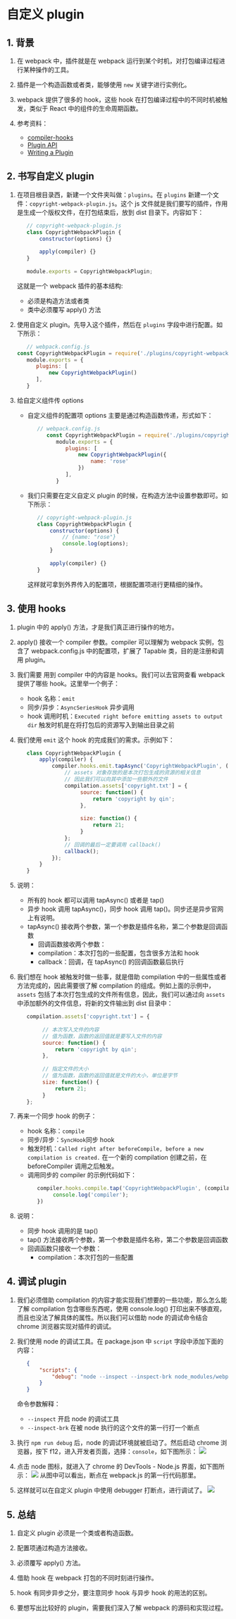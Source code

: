 # 自定义 plugin

## 1. 背景

1. 在 webpack 中，插件就是在 webpack 运行到某个时机，对打包编译过程进行某种操作的工具。

2. 插件是一个构造函数或者类，能够使用 `new` 关键字进行实例化。

3. webpack 提供了很多的 hook，这些 hook 在打包编译过程中的不同时机被触发，类似于 React 中的组件的生命周期函数。

4. 参考资料：
   - [compiler-hooks](https://webpack.js.org/api/compiler-hooks/)
   - [Plugin API](https://webpack.js.org/api/plugins/)
   - [Writing a Plugin](https://webpack.js.org/contribute/writing-a-plugin/)


## 2. 书写自定义 plugin

1. 在项目根目录西，新建一个文件夹叫做：`plugins`。在 `plugins` 新建一个文件：`copyright-webpack-plugin.js`。这个 js 文件就是我们要写的插件，作用是生成一个版权文件，在打包结束后，放到 dist 目录下。内容如下：
   ```javascript
      // copyright-webpack-plugin.js
      class CopyrightWebpackPlugin {
          constructor(options) {}
 
          apply(compiler) {}
      }
      
      module.exports = CopyrightWebpackPlugin;
   ```
   这就是一个 webpack 插件的基本结构:
   - 必须是构造方法或者类
   - 类中必须覆写 apply() 方法

2. 使用自定义 plugin。先导入这个插件，然后在 `plugins` 字段中进行配置。如下所示：
   ```javascript
      // webpack.config.js
   const CopyrightWebpackPlugin = require('./plugins/copyright-webpack-plugin');
      module.exports = {
         plugins: [
             new CopyrightWebpackPlugin()
         ],
      }
   ```

3. 给自定义组件传 options
   - 自定义组件的配置项 options 主要是通过构造函数传递，形式如下：
     ```javascript
        // webpack.config.js
           const CopyrightWebpackPlugin = require('./plugins/copyright-webpack-plugin');
              module.exports = {
                 plugins: [
                     new CopyrightWebpackPlugin({
                         name: 'rose'
                     })
                 ],
              }
     ``` 
   - 我们只需要在定义自定义 plugin 的时候，在构造方法中设置参数即可。如下所示：
     ```javascript
        // copyright-webpack-plugin.js
        class CopyrightWebpackPlugin {
            constructor(options) {
                // {name: "rose"}
                console.log(options);
            }
         
            apply(compiler) {}
        }
     ```
     这样就可拿到外界传入的配置项，根据配置项进行更精细的操作。

## 3. 使用 hooks

1. plugin 中的 apply() 方法，才是我们真正进行操作的地方。

2. apply() 接收一个 compiler 参数。compiler 可以理解为 webpack 实例，包含了 webpack.config.js 中的配置项，扩展了 Tapable 类，目的是注册和调用 plugin。

3. 我们需要 用到 compiler 中的内容是 hooks。我们可以去官网查看 webpack 提供了哪些 hook。这里举一个例子：
   - hook 名称：`emit`
   - 同步/异步：`AsyncSeriesHook` 异步调用
   - hook 调用时机：`Executed right before emitting assets to output dir` 触发时机是在将打包后的资源写入到输出目录之前
   
4. 我们使用 `emit` 这个 hook 的完成我们的需求。示例如下：
   ```javascript
      class CopyrightWebpackPlugin {
          apply(compiler) {
              compiler.hooks.emit.tapAsync('CopyrightWebpackPlugin', (compilation, callback) => {
                  // assets 对象存放的是本次打包生成的资源的相关信息
                  // 因此我们可以向其中添加一些额外的文件
                  compilation.assets['copyright.txt'] = {  
                       source: function() {
                           return 'copyright by qin';
                       },
                              
                       size: function() {
                           return 21;
                       }
                  };
                  // 回调的最后一定要调用 callback()
                  callback();
              });
          }
      }
   ```
5. 说明：
   - 所有的 hook 都可以调用 tapAsync() 或者是 tap()
   - 异步 hook 调用 tapAsync()，同步 hook 调用 tap()。同步还是异步官网上有说明。
   - tapAsync() 接收两个参数，第一个参数是插件名称，第二个参数是回调函数
     - 回调函数接收两个参数：
     - compilation：本次打包的一些配置，包含很多方法和 hook
     - callback：回调，在 tapAsync() 的回调函数最后执行

6. 我们想在 hook 被触发时做一些事，就是借助 compilation 中的一些属性或者方法完成的，因此需要很了解 compilation 的组成。例如上面的示例中，`assets` 包括了本次打包生成的文件所有信息，因此，我们可以通过向 `assets` 中添加额外的文件信息，将新的文件输出到 dist 目录中：
   ```javascript
      compilation.assets['copyright.txt'] = {  
           
           // 本次写入文件的内容
           // 值为函数，函数的返回值就是要写入文件的内容
           source: function() {
               return 'copyright by qin';
           },
           
           // 指定文件的大小
           // 值为函数，函数的返回值就是文件的大小，单位是字节                   
           size: function() {
               return 21;
           }
      };
   ```
7. 再来一个同步 hook 的例子：
   - hook 名称：`compile`
   - 同步/异步：`SyncHook`同步 hook
   - 触发时机：`Called right after beforeCompile, before a new compilation is created.` 在一个新的 compilation 创建之前，在 beforeCompiler 调用之后触发。
   - 调用同步的 compiler 的示例代码如下：
     ```javascript
        compiler.hooks.compile.tap('CopyrightWebpackPlugin', (compilation) => {
             console.log('compiler');
        })
     ```
8. 说明：
   - 同步 hook 调用的是 tap()
   - tap() 方法接收两个参数，第一个参数是插件名称，第二个参数是回调函数
   - 回调函数只接收一个参数：
     - compilation：本次打包的一些配置

## 4. 调试 plugin

1. 我们必须借助 compilation 的内容才能实现我们想要的一些功能，那么怎么能了解 compilation 包含哪些东西呢，使用 console.log() 打印出来不够直观，而且也没法了解具体的属性。所以我们可以借助 node 的调试命令结合chrome 浏览器实现对插件的调试。

2. 我们使用 node 的调试工具。在 package.json 中 `script` 字段中添加下面的内容：
   ```json
      {
          "scripts": {
              "debug": "node --inspect --inspect-brk node_modules/webpack/bin/webpack.js"
          }  
      }
   ```
   命令参数解释：
   - `--inspect` 开启 node 的调试工具
   - `--inspect-brk` 在被 node 执行的这个文件的第一行打一个断点
   
3. 执行 `npm run debug` 后，node 的调试环境就被启动了。然后启动 chrome 浏览器，按下 f12，进入开发者页面，选择：`console`，如下图所示：
   ![](../images/node-inspect.png)

4. 点击 node 图标，就进入了 chrome 的 DevTools - Node.js 界面，如下图所示：
   ![](../images/chrome-devTools.png)
   从图中可以看出，断点在 webpack.js 的第一行代码那里。
   
5. 这样就可以在自定义 plugin 中使用 debugger 打断点，进行调试了。
   ![](../images/plugin-debugger.png)
   
## 5. 总结

1. 自定义 plugin 必须是一个类或者构造函数。

2. 配置项通过构造方法接收。

3. 必须覆写 apply() 方法。

4. 借助 hook 在 webpack 打包的不同时刻进行操作。

5. hook 有同步异步之分，要注意同步 hook 与异步 hook 的用法的区别。

6. 要想写出比较好的 plugin，需要我们深入了解 webpack 的源码和实现过程。